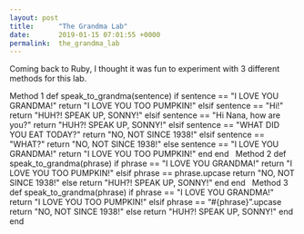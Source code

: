 ```yaml
---
layout: post
title:      "The Grandma Lab"
date:       2019-01-15 07:01:55 +0000
permalink:  the_grandma_lab
---
```



Coming back to Ruby, I thought it was fun to experiment with 3 different methods for this lab.

Method 1
def speak_to_grandma(sentence)
  if sentence == "I LOVE YOU GRANDMA!"
    return "I LOVE YOU TOO PUMPKIN!"
  elsif sentence == "Hi!"
    return "HUH?! SPEAK UP, SONNY!"
  elsif sentence == "Hi Nana, how are you?"
    return "HUH?! SPEAK UP, SONNY!"
  elsif sentence == "WHAT DID YOU EAT TODAY?"
    return "NO, NOT SINCE 1938!"
  elsif sentence == "WHAT?"
    return "NO, NOT SINCE 1938!"
  else sentence == "I LOVE YOU GRANDMA!"
    return "I LOVE YOU TOO PUMPKIN!"
  end
end
 
Method 2
def speak_to_grandma(phrase)
  if phrase == "I LOVE YOU GRANDMA!"
    return "I LOVE YOU TOO PUMPKIN!"
  elsif phrase == phrase.upcase
    return "NO, NOT SINCE 1938!"
  else
    return "HUH?! SPEAK UP, SONNY!"
  end
end
 
Method 3
def speak_to_grandma(phrase)
  if phrase == "I LOVE YOU GRANDMA!"
    return "I LOVE YOU TOO PUMPKIN!"
  elsif phrase == “#{phrase}”.upcase
    return "NO, NOT SINCE 1938!"
  else
    return "HUH?! SPEAK UP, SONNY!"
  end
end

